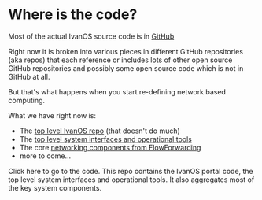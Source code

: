 Where is the code?
====================

Most of the actual IvanOS source code is in [GitHub](https://github.com)

Right now it is broken into various pieces in different GitHub
repositories (aka repos) that each reference or includes lots of other
open source GitHub repositories and possibly some open source code which
is not in GitHub at all.

But that's what happens when you start re-defining network based
computing.

What we have right now is:

* The [top level IvanOS repo](https://github.com/sigstop/ivanos) (that doesn't do much)
* The [top level system interfaces and operational
  tools](https://ivanos.org/doc/system/)
* The core [networking components from
  FlowForwarding](https://github.com/FlowForwarding)
* more to come...

Click here to go to the code.  This repo contains the IvanOS portal code,
the top level system interfaces and operational tools.  It also aggregates
most of the key system components.

